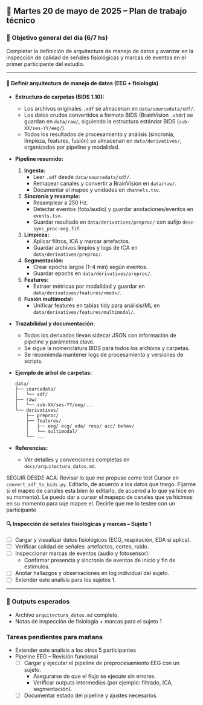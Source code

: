 ## 📅 Martes 20 de mayo de 2025 – Plan de trabajo técnico

### 🎯 Objetivo general del día (6/7 hs)
Completar la definición de arquitectura de manejo de datos y avanzar en la inspección de calidad de señales fisiológicas y marcas de eventos en el primer participante del estudio.

---

#### 🔧 Definir arquitectura de manejo de datos (EEG + fisiología)

- **Estructura de carpetas (BIDS 1.10):**
  - Los archivos originales `.xdf` se almacenan en `data/sourcedata/xdf/`.
  - Los datos crudos convertidos a formato BIDS (BrainVision `.vhdr`) se guardan en `data/raw/`, siguiendo la estructura estándar BIDS (`sub-XX/ses-YY/eeg/`).
  - Todos los resultados de procesamiento y análisis (sincronía, limpieza, features, fusión) se almacenan en `data/derivatives/`, organizados por pipeline y modalidad.

- **Pipeline resumido:**
  1. **Ingesta:**
     - Leer `.xdf` desde `data/sourcedata/xdf/`.
     - Remapear canales y convertir a BrainVision en `data/raw/`.
     - Documentar el mapeo y unidades en `channels.tsv`.
  2. **Sincronía y resample:**
     - Resamplear a 250 Hz.
     - Detectar eventos (foto/audio) y guardar anotaciones/eventos en `events.tsv`.
     - Guardar resultado en `data/derivatives/preproc/` con sufijo `desc-sync_proc-eeg.fif`.
  3. **Limpieza:**
     - Aplicar filtros, ICA y marcar artefactos.
     - Guardar archivos limpios y logs de ICA en `data/derivatives/preproc/`.
  4. **Segmentación:**
     - Crear epochs largos (1–4 min) según eventos.
     - Guardar epochs en `data/derivatives/preproc/`.
  5. **Features:**
     - Extraer métricas por modalidad y guardar en `data/derivatives/features/<mod>/`.
  6. **Fusión multimodal:**
     - Unificar features en tablas tidy para análisis/ML en `data/derivatives/features/multimodal/`.

- **Trazabilidad y documentación:**
  - Todos los derivados llevan sidecar JSON con información de pipeline y parámetros clave.
  - Se sigue la nomenclatura BIDS para todos los archivos y carpetas.
  - Se recomienda mantener logs de procesamiento y versiones de scripts.

- **Ejemplo de árbol de carpetas:**
  ```
  data/
  ├── sourcedata/
  │   └── xdf/
  ├── raw/
  │   └── sub-XX/ses-YY/eeg/...
  └── derivatives/
      ├── preproc/
      ├── features/
      │   ├── eeg/ ecg/ eda/ resp/ acc/ behav/
      │   └── multimodal/
      └── ...
  ```

- **Referencias:**
  - Ver detalles y convenciones completas en `docs/arquitectura_datos.md`.

SEGUIR DESDE ACA:
Revisar lo que me propuso como test Cursor en `convert_xdf_to_bids.py`.
Editarlo, de acuerdo a los datos que tnego. Fijarme si el mapeo de canales esta bien (o editarlo, de acuerod a lo que ya hice en su momento). Le puedo dar a cursor el mapepo de canales que ya hicimos en su momento para uqe mapee el. Decirle que me lo testee con un participante

#### 🔍 Inspección de señales fisiológicas y marcas – Sujeto 1

- [ ] Cargar y visualizar datos fisiológicos (ECG, respiración, EDA si aplica).
- [ ] Verificar calidad de señales: artefactos, cortes, ruido.
- [ ] Inspeccionar marcas de eventos (audio y fotosensor):
  - Confirmar presencia y sincronía de eventos de inicio y fin de estímulos.
- [ ] Anotar hallazgos y observaciones en log individual del sujeto.
- [ ] Extender este analisis para los sujetos 1.

---

### 📁 Outputs esperados

- Archivo `arquitectura_datos.md` completo.
- Notas de inspección de fisiología + marcas para el sujeto 1


### Tareas pendientes para mañana

- Extender este analisis a los otros 5 participantes
- Pipeline EEG – Revisión funcional
  - [ ] Cargar y ejecutar el pipeline de preprocesamiento EEG con un sujeto.
    - Asegurarse de que el flujo se ejecute sin errores.
    - Verificar outputs intermedios (por ejemplo: filtrado, ICA, segmentación).
  - [ ] Documentar estado del pipeline y ajustes necesarios.
